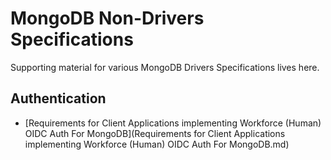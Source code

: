 # MongoDB Non-Drivers Specifications

Supporting material for various MongoDB Drivers Specifications lives here.

## Authentication

* [Requirements for Client Applications implementing Workforce (Human) OIDC Auth For MongoDB](Requirements for Client Applications implementing Workforce (Human) OIDC Auth For MongoDB.md)
